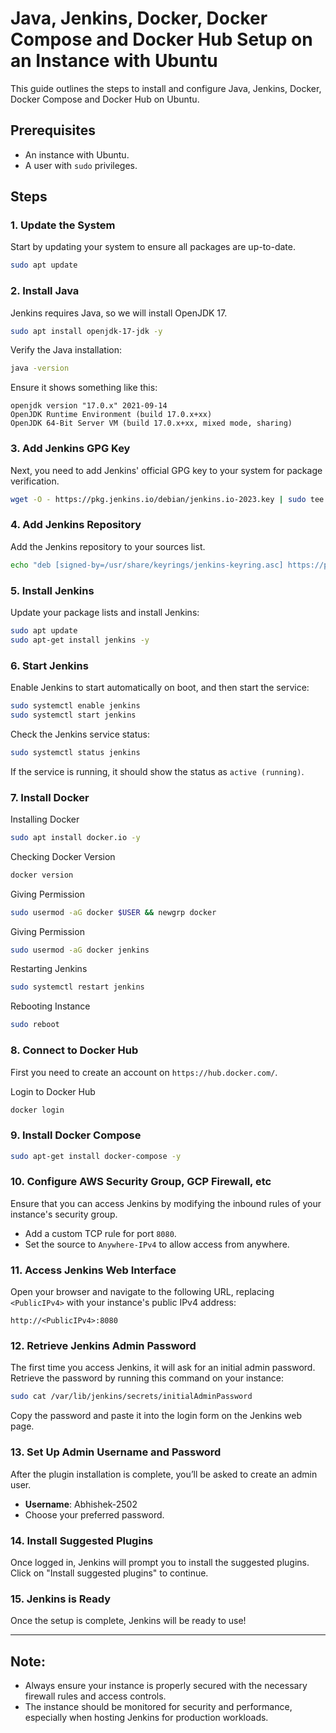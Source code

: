 # Java, Jenkins, Docker, Docker Compose and Docker Hub Setup on an Instance with Ubuntu

This guide outlines the steps to install and configure Java, Jenkins, Docker, Docker Compose and Docker Hub on Ubuntu. 

## Prerequisites

- An instance with Ubuntu.
- A user with `sudo` privileges.

## Steps

### 1. Update the System

Start by updating your system to ensure all packages are up-to-date.

```bash
sudo apt update
```

### 2. Install Java

Jenkins requires Java, so we will install OpenJDK 17.

```bash
sudo apt install openjdk-17-jdk -y
```

Verify the Java installation:

```bash
java -version
```

Ensure it shows something like this:

```
openjdk version "17.0.x" 2021-09-14
OpenJDK Runtime Environment (build 17.0.x+xx)
OpenJDK 64-Bit Server VM (build 17.0.x+xx, mixed mode, sharing)
```

### 3. Add Jenkins GPG Key

Next, you need to add Jenkins' official GPG key to your system for package verification.

```bash
wget -O - https://pkg.jenkins.io/debian/jenkins.io-2023.key | sudo tee /usr/share/keyrings/jenkins-keyring.asc > /dev/null
```

### 4. Add Jenkins Repository

Add the Jenkins repository to your sources list.

```bash
echo "deb [signed-by=/usr/share/keyrings/jenkins-keyring.asc] https://pkg.jenkins.io/debian binary/" | sudo tee /etc/apt/sources.list.d/jenkins.list > /dev/null
```

### 5. Install Jenkins

Update your package lists and install Jenkins:

```bash
sudo apt update
sudo apt-get install jenkins -y
```

### 6. Start Jenkins

Enable Jenkins to start automatically on boot, and then start the service:

```bash
sudo systemctl enable jenkins
sudo systemctl start jenkins
```

Check the Jenkins service status:

```bash
sudo systemctl status jenkins
```

If the service is running, it should show the status as `active (running)`.

### 7. Install Docker

Installing Docker

```bash
sudo apt install docker.io -y
```

Checking Docker Version

```bash
docker version
```

Giving Permission

```bash
sudo usermod -aG docker $USER && newgrp docker
```

Giving Permission

```bash
sudo usermod -aG docker jenkins
```

Restarting Jenkins

```bash
sudo systemctl restart jenkins
```

Rebooting Instance

```bash
sudo reboot
```


### 8. Connect to Docker Hub

First you need to create an account on `https://hub.docker.com/`.

Login to Docker Hub
```bash
docker login
```

### 9. Install Docker Compose

```bash
sudo apt-get install docker-compose -y
```

### 10. Configure AWS Security Group, GCP Firewall, etc

Ensure that you can access Jenkins by modifying the inbound rules of your instance's security group.

- Add a custom TCP rule for port `8080`.
- Set the source to `Anywhere-IPv4` to allow access from anywhere.

### 11. Access Jenkins Web Interface

Open your browser and navigate to the following URL, replacing `<PublicIPv4>` with your instance's public IPv4 address:

```
http://<PublicIPv4>:8080
```

### 12. Retrieve Jenkins Admin Password

The first time you access Jenkins, it will ask for an initial admin password. Retrieve the password by running this command on your instance:

```bash
sudo cat /var/lib/jenkins/secrets/initialAdminPassword
```

Copy the password and paste it into the login form on the Jenkins web page.

### 13. Set Up Admin Username and Password

After the plugin installation is complete, you’ll be asked to create an admin user.

- **Username**: Abhishek-2502
- Choose your preferred password.

### 14. Install Suggested Plugins

Once logged in, Jenkins will prompt you to install the suggested plugins. Click on "Install suggested plugins" to continue.


### 15. Jenkins is Ready

Once the setup is complete, Jenkins will be ready to use!

---

## Note:

- Always ensure your instance is properly secured with the necessary firewall rules and access controls.
- The instance should be monitored for security and performance, especially when hosting Jenkins for production workloads.
